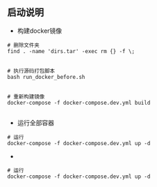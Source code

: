 启动说明
----------

* 构建docker镜像
```
# 删除文件夹
find . -name 'dirs.tar' -exec rm {} -f \;


# 执行源码打包脚本
bash run_docker_before.sh


# 重新构建镜像
docker-compose -f docker-compose.dev.yml build


```

* 运行全部容器
```
# 运行
docker-compose -f docker-compose.dev.yml up -d

```

* 

```
# 运行
docker-compose -f docker-compose.dev.yml up -d

```